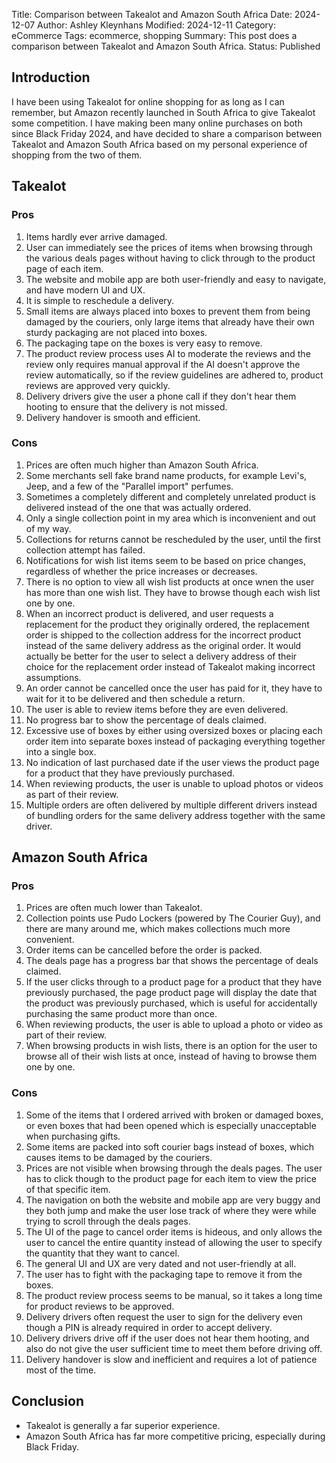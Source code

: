 Title: Comparison between Takealot and Amazon South Africa
Date: 2024-12-07
Author: Ashley Kleynhans
Modified: 2024-12-11
Category: eCommerce
Tags: ecommerce, shopping
Summary: This post does a comparison between Takealot and
    Amazon South Africa.
Status: Published


## Introduction

I have been using Takealot for online shopping for as long
as I can remember, but Amazon recently launched in South Africa
to give Takealot some competition.  I have making been many online
purchases on both since Black Friday 2024, and have decided to
share a comparison between Takealot and Amazon South Africa
based on my personal experience of shopping from the two
of them.

## Takealot

### Pros

1. Items hardly ever arrive damaged.
2. User can immediately see the prices of items when browsing
   through the various deals pages without having to click
   through to the product page of each item.
3. The website and mobile app are both user-friendly
   and easy to navigate, and have modern UI and UX.
4. It is simple to reschedule a delivery.
5. Small items are always placed into boxes to prevent them
   from being damaged by the couriers, only large items
   that already have their own sturdy packaging are not
   placed into boxes.
6. The packaging tape on the boxes is very easy to remove.
7. The product review process uses AI to moderate the reviews
   and the review only requires manual approval if the AI
   doesn't approve the review automatically, so if the
   review guidelines are adhered to, product reviews are
   approved very quickly.
8. Delivery drivers give the user a phone call if they
   don't hear them hooting to ensure that the delivery is
   not missed.
9. Delivery handover is smooth and efficient.

### Cons

1.  Prices are often much higher than Amazon South Africa.
2.  Some merchants sell fake brand name products, for example
    Levi's, Jeep, and a few of the "Parallel import"
    perfumes.
3.  Sometimes a completely different and completely unrelated
    product is delivered instead of the one that was actually
    ordered.
4.  Only a single collection point in my area which is inconvenient
    and out of my way.
5.  Collections for returns cannot be rescheduled by the user,
    until the first collection attempt has failed.
6.  Notifications for wish list items seem to be based on price
    changes, regardless of whether the price increases or decreases.
7.  There is no option to view all wish list products at once wnen
    the user has more than one wish list.  They have to browse
    though each wish list one by one.
8.  When an incorrect product is delivered, and user requests a
    replacement for the product they originally ordered, the
    replacement order is shipped to the collection address for
    the incorrect product instead of the same delivery address
    as the original order.  It would actually be better for
    the user to select a delivery address of their choice for
    the replacement order instead of Takealot making incorrect
    assumptions.
9.  An order cannot be cancelled once the user has paid for it,
    they have to wait for it to be delivered and then schedule
    a return.
10. The user is able to review items before they are even
    delivered.
11. No progress bar to show the percentage of deals claimed.
12. Excessive use of boxes by either using oversized boxes or
    placing each order item into separate boxes instead of
    packaging everything together into a single box.
13. No indication of last purchased date if the user views
    the product page for a product that they have previously
    purchased.
14. When reviewing products, the user is unable to upload
    photos or videos as part of their review.
15. Multiple orders are often delivered by multiple different
    drivers instead of bundling orders for the same delivery
    address together with the same driver.

## Amazon South Africa

### Pros

1. Prices are often much lower than Takealot.
2. Collection points use Pudo Lockers (powered by The Courier
   Guy), and there are many around me, which makes collections
   much more convenient.
3. Order items can be cancelled before the order is packed.
4. The deals page has a progress bar that shows the percentage
   of deals claimed.
5. If the user clicks through to a product page for a product
   that they have previously purchased, the page product page
   will display the date that the product was previously
   purchased, which is useful for accidentally purchasing the
   same product more than once.
6. When reviewing products, the user is able to upload a photo
   or video as part of their review.
7. When browsing products in wish lists, there is an option for
   the user to browse all of their wish lists at once, instead
   of having to browse them one by one.

### Cons

1.  Some of the items that I ordered arrived with
    broken or damaged boxes, or even boxes that had been opened
    which is especially unacceptable when purchasing gifts.
2.  Some items are packed into soft courier bags instead of
    boxes, which causes items to be damaged by the couriers.
3.  Prices are not visible when browsing through the deals
    pages.  The user has to click though to the product page
    for each item to view the price of that specific item.
4.  The navigation on both the website and mobile app are very
    buggy and they both jump and make the user lose track of
    where they were while trying to scroll through the 
    deals pages.
5.  The UI of the page to cancel order items is hideous,
    and only allows the user to cancel the entire quantity
    instead of allowing the user to specify the quantity that
    they want to cancel.
6.  The general UI and UX are very dated and not user-friendly
    at all.
7.  The user has to fight with the packaging tape to remove it
    from the boxes.
8.  The product review process seems to be manual, so it takes
    a long time for product reviews to be approved.
9.  Delivery drivers often request the user to sign for the
    delivery even though a PIN is already required in order
    to accept delivery.
10. Delivery drivers drive off if the user does not hear them
    hooting, and also do not give the user sufficient time to
    meet them before driving off.
11. Delivery handover is slow and inefficient and requires
    a lot of patience most of the time.

## Conclusion

- Takealot is generally a far superior experience.
- Amazon South Africa has far more competitive pricing,
  especially during Black Friday.
